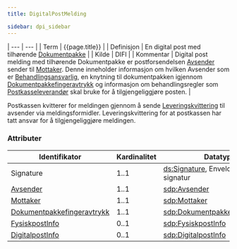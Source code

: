 ```yaml
---
title: DigitalPostMelding  

sidebar: dpi_sidebar
---
```


| --- | --- |
| Term  | {{page.title}} |
| Definisjon | En digital post med tilhørende [Dokumentpakke]({{site.baseurl}}/resources/begrep/ID-porten/index) |
| Kilde | DIFI |
| Kommentar  | Digital post melding med tilhørende Dokumentpakke er postforsendelsen [Avsender]({{site.baseurl}}/resources/begrep/sikkerDigitalPost/begrep/Avsender) sender til [Mottaker]({{site.baseurl}}/resources/begrep/felles/Mottaker). Denne inneholder informasjon om hvilken Avsender som er [Behandlingsansvarlig]({{site.baseurl}}/resources/begrep/sikkerDigitalPost/forretningslag/Aktorer), en knytning til dokumentpakken igjennom [Dokumentpakkefingeravtrykk]({{site.baseurl}}/resources/begrep/sikkerDigitalPost/begrep/Dokumentpakkefingeravtrykk)  og informasjon om behandlingsregler som [Postkasseleverandør]({{site.baseurl}}/resources/begrep/sikkerDigitalPost/forretningslag/Aktorer) skal bruke for å tilgjengeliggjøre posten. |

Postkassen kvitterer for meldingen gjennom å sende [Leveringskvittering]({{site.baseurl}}/resources/begrep/sikkerDigitalPost/meldinger/LeveringsKvittering) til avsender via
meldingsformidler. Leveringskvittering for at postkassen har tatt ansvar for å tilgjengeliggjøre meldingen.

### Attributer

| Identifikator | Kardinalitet | Datatype |
| --- | --- | --- |
| Signature | 1..1 | [ds:Signature](https://www.oasis-open.org/committees/download.php/21256/wss-v1.1-spec-errata-os-SOAPMessageSecurity.htm#_Toc118717148), Enveloped XML signatur |
| [Avsender]({{site.baseurl}}/resources/begrep/sikkerDigitalPost/begrep/Avsender) | 1..1 | [sdp:Avsender]({{site.baseurl}}/resources/begrep/sikkerDigitalPost/begrep/Avsender) |
| [Mottaker]({{site.baseurl}}/resources/begrep/felles/Mottaker) | 1..1 | [sdp:Mottaker]({{site.baseurl}}/resources/begrep/felles/Mottaker) |
| [Dokumentpakkefingeravtrykk]({{site.baseurl}}/resources/begrep/sikkerDigitalPost/begrep/Dokumentpakkefingeravtrykk) | 1..1 | [sdp:Dokumentpakkefingeravtrykk]({{site.baseurl}}/resources/begrep/sikkerDigitalPost/begrep/Dokumentpakkefingeravtrykk) |
| [FysiskpostInfo]({{site.baseurl}}/resources/begrep/sikkerDigitalPost/begrep/FysiskPostInfo) | 0..1 | [sdp:FysiskpostInfo]({{site.baseurl}}/resources/begrep/sikkerDigitalPost/begrep/FysiskPostInfo) |
| [DigitalpostInfo]({{site.baseurl}}/resources/begrep/sikkerDigitalPost/begrep/DigitalPostInfo) | 0..1 | [sdp:DigitalpostInfo]({{site.baseurl}}/resources/begrep/sikkerDigitalPost/begrep/DigitalPostInfo) |
